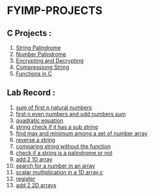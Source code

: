 # FYIMP-PROJECTS
## C Projects : 
1. [String Palindrome](/CProgramming/StringPalindrome.c)
2. [Number Palindrome](/CProgramming/NumberPalindrome.c)
3. [Encrypting and Decrypting](/CProgramming/Crypt.c)
4. [Compressiong String](/CProgramming/Compressing.c)
5. [Functions in C](/CProgramming/function.md)

## Lab Record :
 1. [sum of first n natural numbers](/LabRecord/01.sum%20of%20first%20n%20natural%20numbers.c) <br>
 2. [first n even numbers and odd numbers sum](/LabRecord/02.%20first%20n%20even%20numbers%20and%20odd%20numbers%20sum.c)<br>
 3. [quadratic equation](LabRecord/03.quadratic%20equation.c)<br>
 4. [string check if it has a sub string](/LabRecord/04.string%20check%20if%20it%20has%20a%20sub%20string.c)<br>
 5. [find max and minimum among a set of number array ](/LabRecord/05.find%20max%20and%20minimum%20among%20a%20set%20of%20number%20array%20.c)<br>
 6. [reverse a string](/LabRecord/06.reverse%20a%20string%20.c)<br>
 7. [comparing string without the function](/LabRecord/07.comparing%20string%20without%20the%20function.c)<br>
 8. [check if a string is a palindrome or not](/LabRecord/08.check%20if%20a%20string%20is%20a%20palindrome%20or%20not.c)<br>
 9. [add 2 1D array](/LabRecord/09.add%202%201D%20array.c)<br>
 10. [search for a number in an array](/LabRecord/10.%20search%20for%20a%20number%20in%20an%20array.c)<br>
 11. [scalar multiplication in a 1D array.c](/LabRecord/11.%20scalar%20multiplication%20in%20a%201D%20array.c)<br>
 12. [register](/LabRecord/12.%20register.c)<br>
 13. [add 2 2D arrays](/LabRecord/13.%20add%202%202D%20arrays.c)<br>
